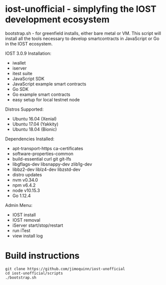   # iost-unofficial - simplyfing the IOST development ecosystem
  bootstrap.sh - for greenfield installs, either bare metal or VM.  This script 
  will install all the tools necessary to develop smartcontracts in JavaScript
  or Go in the IOST ecosystem.


   IOST 3.0.9 Installation:
   -  iwallet
   -  iserver
   -  itest suite
   -  JavaScript SDK
   -  JavaScript example smart contracts
   -  Go SDK
   -  Go example smart contracts
   -  easy setup for local testnet node

   Distros Supported:
   -  Ubuntu 16.04 (Xenial)
   -  Ubuntu 17.04 (Yakkity)
   -  Ubuntu 18.04 (Bionic)

   Dependencies Installed:
   -  apt-transport-https ca-certificates
   -  software-properties-common
   -  build-essential curl git git-lfs
   -  libgflags-dev libsnappy-dev zlib1g-dev
   -  libbz2-dev liblz4-dev libzstd-dev
   -  distro updates
   -  nvm v0.34.0
   -  npm v6.4.2
   -  node v10.15.3
   -  Go 1.12.4

   Admin Menu:
   -  IOST install
   -  IOST removal
   -  iServer start/stop/restart
   -  run iTest
   -  view install log



  #  Build instructions
  ```
  git clone https://github.com/jimoquinn/iost-unofficial
  cd iost-unofficial/scripts
  ./bootstrap.sh
  ```


